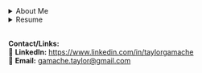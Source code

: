 
<details>
<summary>About Me</summary>
Im a self-taught software engineer focused in systems programming and embedded devices.
<br>
<br>
For the last decade or so, I’ve been working as a carpenter (as well as working for the Manchester School District at one point). As a carpenter, I mainly did full home remodels and house flips with a partner. After a while I realized it wasn’t a great fit for me long term, so I decided to get into programming since I’ve always been interested in computers and taking them apart. Surprisingly, the problem solving aspect of programming isn’t all that different from carpentry.  
<br>
<br>
I first started by signing up for a month long course that covered basics in JavaScript. I didn't really fall in love with programming until I got away from web development and was introduced to C in the cs50 course. I continued learning by waking up early to code for a couple hours before work. Eventually, I realized I needed to go all in. Now I spend my days programming and picking up a bit of carpentry work on the side occasionally.  
<br>
<br>
My goal is to find a job as an entry level software engineer where I can work with a team, learn from them, solve interesting problems, and provide some value to the team and company.
</details>

<!--
<details>
<summary>CS Education</summary>

- **First Step Coding** - [website](https://www.firststepcoding.com)   
April 2017, Course in Cambridge, MA
    - Intro to programming course using JavaScript.
    - Covered basic fundamentals such as data types, arrays, loops, functions, etc...
    - Also touched on HTML and CSS.

- **Harvard's CS50** - [repo](https://github.com/breakthatbass/cs50) / [website](https://cs50.harvard.edu/college/2019/fall/)  
Winter 2019/2020, Online Course
    - Free online intro to computer science course.
    - Covers basics of C, arrays, algorithms, data structures, Python, SQL, and web programming.

- **C Programming Language** (k&r) - [repo](https://github.com/breakthatbass/c_programming_language) / [wiki](https://en.wikipedia.org/wiki/The_C_Programming_Language)  
Spring/Summer 2020, Textbook
    - Classic book that covers the entirety of the C lannguage by Brian Kernighan and Dennis Ritchie.
    - Goes into detail on some commonly used data strcutures and algorithms as well as low-level programming concepts such as pointers, memory, and system calls.

- **Operating Systems: Thee Easy Pieces** - [repo](https://github.com/breakthatbass/OStep) / [website](https://pages.cs.wisc.edu/~remzi/OSTEP/)  
Winter 2020/2021, Textbook
    - Authored by Remzi Arpaci-Dusseau of University of Wisconsin.
    - Covers many OS topics like how an OS schedules a CPU, manages memory,and stores files persistently.
    - Also gets deep into C code on common systems programming concepts such as threads & locks, forking processes, pipes, memory management, and much more.
    - Really fun book 👍.

- **Algorithms** - [repo](https://github.com/breakthatbass/algorithms) / [website](https://algs4.cs.princeton.edu/home/)  
Spring/Summer 2021, Textbook
    - Authored by Robert Sedgewick of Princeton University
    - Covers data structures, sorting and searching algorithms, graphs, string processing algorithms, as well as scientific analysis of algorithms.
    - *In progress...*


</details>
-->
<details>
<summary>Resume</summary>

### **Skills:**
C, Python, Java, Bash, Vim, VS Code, Git, debugging, profiling.

### **Projects/Work:**

[**Embedded System - Shape the World**](https://github.com/breakthatbass/embedded-stw)
- My work from the [EdX online course](https://learning.edx.org/course/course-v1:UTAustinX+UT.6.10x+3T2019/home).
- Various pieces of firmware for the TM4C123 ARM Cortex microcontroller

[**Conway**](https://github.com/breakthatbass/conway)  
- Visualization program of Conway's [game of life](https://en.wikipedia.org/wiki/Conway%27s_Game_of_Life) celluar automation algorithm in C.  
- Also wrote a decompression algorithm to read RLE pattern files into the grid.  

[**xmas**](https://github.com/breakthatbass/xmas)  
- Download [Advent of Code](https://adventofcode.com) puzzle directions, inputs, and submit answers in the terminal.  
- Handles HTTP requests with the libcurl C library.  
- Minimizes server requests by storing data in a local cache.  

[**Minish**](https://github.com/breakthatbass/minish)  
- A minimal UNIX shell
- Handles multiple pipes and redirection


### **Work Experience:**
#### **Contractor (carpentry) - self-employed<br>2012 - current**
- Implement creative solutions to problems within a specific context.
- Create plans for projects based on input from customers and/or other contractors.
- Communicate with customers and other contractors about solutions and plans.

#### **Paraprofessional - Manchester Memorial High School<br>2016-2017 school year**  
- Aid teachers & multiple students in achieving IEP goals in the special education department.
- Tutor in Algebra.

### **Education:**
**Southern New Hampshire University**  
B.A History  
Graduated spring 2016

</details>
<br>

<!-- comment out stats for now. probably don't need it
<details>
<summary>Stats</summary>

![GitHub stats](https://github-readme-stats.vercel.app/api?username=breakthatbass)

</details>
-->

<!--
<details>
<summary>Contact/Links</summary>
-->
**Contact/Links:**  
🎩 **LinkedIn:** https://www.linkedin.com/in/taylorgamache  
📩 **Email:** gamache.taylor@gmail.com  
<!--
📷 **Instagram**: https://www.instagram.com/breakthatbass
-->
<!--
</details>
-->


